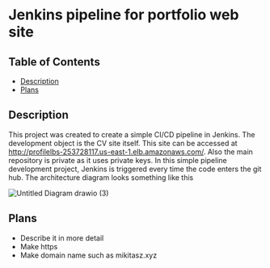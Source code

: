 # Jenkins pipeline for portfolio web site
## Table of Contents
- [Description](#description)
- [Plans](#lans)

## Description
This project was created to create a simple CI/CD pipeline in Jenkins. The development object is the CV site itself. This site can be accessed at http://profilelbs-253728117.us-east-1.elb.amazonaws.com/. Also the main repository is private as it uses private keys. In this simple pipeline development project, Jenkins is triggered every time the code enters the git hub.
The architecture diagram looks something like this



![Untitled Diagram drawio (3)](https://github.com/Mikitasz/Portfolio-Public/assets/94795099/4801d6ce-2485-4918-b517-db095d09ca2d)

## Plans
- Describe it in more detail
- Make https
- Make domain name such as mikitasz.xyz

